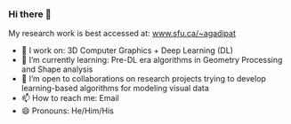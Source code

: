 ### Hi there 👋

My research work is best accessed at: www.sfu.ca/~agadipat

- 🔭 I work on: 3D Computer Graphics + Deep Learning (DL)
- 🌱 I’m currently learning: Pre-DL era algorithms in Geometry Processing and Shape analysis
- 👯 I’m open to collaborations on research projects trying to develop learning-based algorithms for modeling visual data
- 📫 How to reach me: Email
- 😄 Pronouns: He/Him/His


<!--
**akshaygadipatil/akshaygadipatil** is a ✨ _special_ ✨ repository because its `README.md` (this file) appears on your GitHub profile.

Here are some ideas to get you started:

- 🔭 I’m currently working on ...
- 🌱 I’m currently learning ...
- 👯 I’m looking to collaborate on ...
- 🤔 I’m looking for help with ...
- 💬 Ask me about ...
- 📫 How to reach me: ...
- 😄 Pronouns: ...
- ⚡ Fun fact: ...
-->
